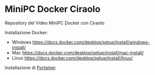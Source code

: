 # MiniPC Docker Ciraolo

Repository del Video MiniPC Docker con Ciraolo

Installazione Docker: 
- Windows https://docs.docker.com/desktop/setup/install/windows-install/
- Mac https://docs.docker.com/desktop/setup/install/mac-install/
- Linux https://docs.docker.com/desktop/setup/install/linux/

Installazione di [Portainer](portainer.md)
